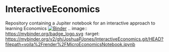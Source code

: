 # InteractiveEconomics
Repository containing a Jupiter notebook for an interactive approach to learning Economics
[![Binder](https://mybinder.org/badge_logo.svg)](https://mybinder.org/v2/gh/JoshuaPJones/InteractiveEconomics.git/HEAD?filepath=voila%2Frender%2FMicroEconomicsNotebook.ipynb)
.. image:: https://mybinder.org/badge_logo.svg
 :target: https://mybinder.org/v2/gh/JoshuaPJones/InteractiveEconomics.git/HEAD?filepath=voila%2Frender%2FMicroEconomicsNotebook.ipynb

